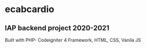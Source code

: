 # ecabcardio
## IAP backend project 2020-2021

Built with PHP- Codeigniter 4 Framework, HTML, CSS, Vanila JS
